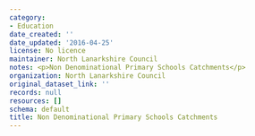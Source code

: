 ```yaml
---
category:
- Education
date_created: ''
date_updated: '2016-04-25'
license: No licence
maintainer: North Lanarkshire Council
notes: <p>Non Denominational Primary Schools Catchments</p>
organization: North Lanarkshire Council
original_dataset_link: ''
records: null
resources: []
schema: default
title: Non Denominational Primary Schools Catchments
---
```

